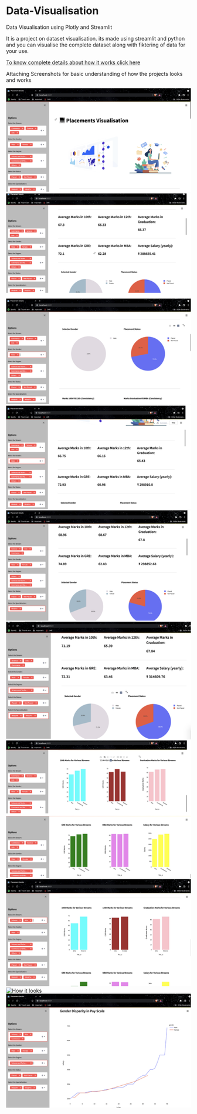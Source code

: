 # Data-Visualisation
Data Visualisation using Plotly and Streamlit

It is a project on dataset visualisation. its made using streamlit and python and you can visualise the complete dataset along with fiktering of data for your use.

[To know complete details about how it works click here](https://github.com/Harsh23Kashyap/Data-Visualisation/blob/main/Dashboard/Readme%20File%20(Full%20Detailed%20Explanation).pdf)



Attaching Screenshots for basic understanding of how the projects looks and works

![How it looks](https://github.com/Harsh23Kashyap/Data-Visualisation/blob/main/Dashboard/Screenshot%202022-02-21%20at%2010.43.23%20AM.png)
![How it looks](https://github.com/Harsh23Kashyap/Data-Visualisation/blob/main/Dashboard/Screenshot%202022-02-21%20at%2010.43.27%20AM.png)
![How it looks](https://github.com/Harsh23Kashyap/Data-Visualisation/blob/main/Dashboard/Screenshot%202022-02-21%20at%2010.43.50%20AM.png)
![How it looks](https://github.com/Harsh23Kashyap/Data-Visualisation/blob/main/Dashboard/Screenshot%202022-02-21%20at%2010.43.37%20AM.png)
![How it looks](https://github.com/Harsh23Kashyap/Data-Visualisation/blob/main/Dashboard/Screenshot%202022-02-21%20at%2010.44.00%20AM.png)
![How it looks](https://github.com/Harsh23Kashyap/Data-Visualisation/blob/main/Dashboard/Screenshot%202022-02-21%20at%2010.44.24%20AM.png)
![How it looks](https://github.com/Harsh23Kashyap/Data-Visualisation/blob/main/Dashboard/Screenshot%202022-02-21%20at%2010.44.36%20AM.png)
![How it looks](https://github.com/Harsh23Kashyap/Data-Visualisation/blob/main/Dashboard/Screenshot%202022-02-21%20at%2010.44.46%20AM.png)
![How it looks](http://url/to/img.png)
![How it looks](https://github.com/Harsh23Kashyap/Data-Visualisation/blob/main/Dashboard/Screenshot%202022-02-21%20at%2010.44.59%20AM.png)
